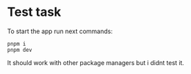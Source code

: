 # Test task

To start the app run next commands:

```
pnpm i
pnpm dev
```

It should work with other package managers but i didnt test it.
